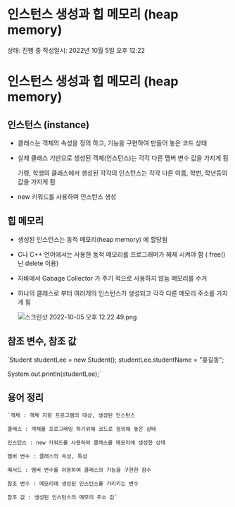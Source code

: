 # 인스턴스 생성과 힙 메모리 (heap memory)

상태: 진행 중
작성일시: 2022년 10월 5일 오후 12:22

# 인스턴스 생성과 힙 메모리 (heap memory)

## 인스턴스 (instance)

- 클래스는 객체의 속성을 정의 하고, 기능을 구현하여 만들어 놓은 코드 상태
- 실제 클래스 기반으로 생성된 객체(인스턴스)는 각각 다른 멤버 변수 값을 가지게 됨
    
    가령, 학생의 클래스에서 생성된 각각의 인스턴스는 각각 다른 이름, 학번, 학년등의 값을 가지게 됨
    
- new 키워드를 사용하여 인스턴스 생성

## 힙 메모리

- 생성된 인스턴스는 동적 메모리(heap memory) 에 할당됨
- C나 C++ 언어에서는 사용한 동적 메모리를 프로그래머가 해제 시켜야 함 ( free() 난 delete 이용)
- 자바에서 Gabage Collector 가 주기 적으로 사용하지 않늠 메모리를 수거
- 하나의 클래스로 부터 여러개의 인스턴스가 생성되고 각각 다른 메모리 주소를 가지게 됨
    
    ![스크린샷 2022-10-05 오후 12.22.49.png](%E1%84%8B%E1%85%B5%E1%86%AB%E1%84%89%E1%85%B3%E1%84%90%E1%85%A5%E1%86%AB%E1%84%89%E1%85%B3%20%E1%84%89%E1%85%A2%E1%86%BC%E1%84%89%E1%85%A5%E1%86%BC%E1%84%80%E1%85%AA%20%E1%84%92%E1%85%B5%E1%86%B8%20%E1%84%86%E1%85%A6%E1%84%86%E1%85%A9%E1%84%85%E1%85%B5%20(heap%20memory)%20ebc78c689ebe47eeac67bd4a82bce2fe/%25E1%2584%2589%25E1%2585%25B3%25E1%2584%258F%25E1%2585%25B3%25E1%2584%2585%25E1%2585%25B5%25E1%2586%25AB%25E1%2584%2589%25E1%2585%25A3%25E1%2586%25BA_2022-10-05_%25E1%2584%258B%25E1%2585%25A9%25E1%2584%2592%25E1%2585%25AE_12.22.49.png)
    

## 참조 변수, 참조 값

  `Student studentLee = new Student();
  studentLee.studentName = "홍길동";

  System.out.println(studentLee);`

## 용어 정리

    `객체 : 객체 지향 프로그램의 대상, 생성된 인스턴스

    클래스 : 객체를 프로그래밍 하기위해 코드로 정의해 놓은 상태

    인스턴스 : new 키워드를 사용하여 클래스를 메모리에 생성한 상태

    멤버 변수 : 클래스의 속성, 특성

    메서드 : 멤버 변수를 이용하여 클래스의 기능을 구현한 함수

    참조 변수 : 메모리에 생성된 인스턴스를 가리키는 변수

    참조 값 : 생성된 인스턴스의 메모리 주소 값`